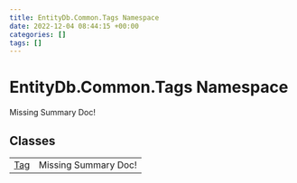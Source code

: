 ```yaml
---
title: EntityDb.Common.Tags Namespace
date: 2022-12-04 08:44:15 +00:00
categories: []
tags: []
---
```


# EntityDb.Common.Tags Namespace
Missing Summary Doc!
## Classes
<table><tr><td><a href='dotnet-entitydb-common-tags-tag'>Tag</a></td><td>Missing Summary Doc!</td></tr></table>
